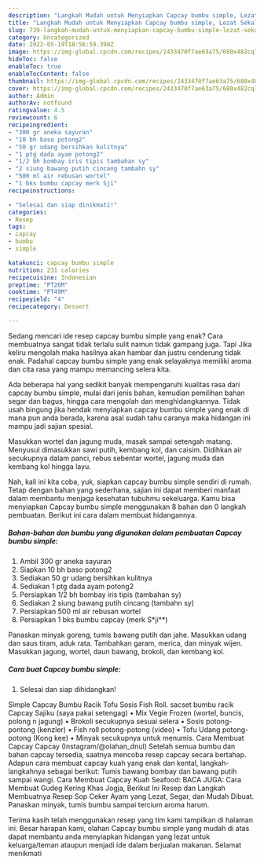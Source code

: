 ```yaml
---
description: "Langkah Mudah untuk Menyiapkan Capcay bumbu simple, Lezat Sekali"
title: "Langkah Mudah untuk Menyiapkan Capcay bumbu simple, Lezat Sekali"
slug: 739-langkah-mudah-untuk-menyiapkan-capcay-bumbu-simple-lezat-sekali
category: Uncategorized
date: 2022-05-19T18:56:59.398Z
image: https://img-global.cpcdn.com/recipes/2433470f7ae63a75/680x482cq70/capcay-bumbu-simple-foto-resep-utama.jpg
hideToc: false
enableToc: true
enableTocContent: false
thumbnail: https://img-global.cpcdn.com/recipes/2433470f7ae63a75/680x482cq70/capcay-bumbu-simple-foto-resep-utama.jpg
cover: https://img-global.cpcdn.com/recipes/2433470f7ae63a75/680x482cq70/capcay-bumbu-simple-foto-resep-utama.jpg
author: Admin
authorAv: notfound
ratingvalue: 4.5
reviewcount: 6
recipeingredient:
- "300 gr aneka sayuran"
- "10 bh baso potong2"
- "50 gr udang bersihkan kulitnya"
- "1 ptg dada ayam potong2"
- "1/2 bh bombay iris tipis tambahan sy"
- "2 siung bawang putih cincang tambahn sy"
- "500 ml air rebusan wortel"
- "1 bks bumbu capcay merk Sji"
recipeinstructions:

- "Selesai dan siap dinikmati!"
categories:
- Resep
tags:
- capcay
- bumbu
- simple

katakunci: capcay bumbu simple 
nutrition: 231 calories
recipecuisine: Indonesian
preptime: "PT26M"
cooktime: "PT49M"
recipeyield: "4"
recipecategory: Dessert

---
```



Sedang mencari ide resep capcay bumbu simple yang enak? Cara membuatnya sangat tidak terlalu sulit namun tidak gampang juga. Tapi Jika keliru mengolah maka hasilnya akan hambar dan justru cenderung tidak enak. Padahal capcay bumbu simple yang enak selayaknya memiliki aroma dan cita rasa yang mampu memancing selera kita.


Ada beberapa hal yang sedikit banyak mempengaruhi kualitas rasa dari capcay bumbu simple, mulai dari jenis bahan, kemudian pemilihan bahan segar dan bagus, hingga cara mengolah dan menghidangkannya. Tidak usah bingung jika hendak menyiapkan capcay bumbu simple yang enak di mana pun anda berada, karena asal sudah tahu caranya maka hidangan ini mampu jadi sajian spesial.

Masukkan wortel dan jagung muda, masak sampai setengah matang. Menyusul dimasukkan sawi putih, kembang kol, dan caisim. Didihkan air secukupnya dalam panci, rebus sebentar wortel, jagung muda dan kembang kol hingga layu.


Nah, kali ini kita coba, yuk, siapkan capcay bumbu simple sendiri di rumah. Tetap dengan bahan yang sederhana, sajian ini dapat memberi manfaat dalam membantu menjaga kesehatan tubuhmu sekeluarga. Kamu bisa menyiapkan Capcay bumbu simple menggunakan 8 bahan dan 0 langkah pembuatan. Berikut ini cara dalam membuat hidangannya.

<!--inarticleads1-->

##### Bahan-bahan dan bumbu yang digunakan dalam pembuatan Capcay bumbu simple:

1. Ambil 300 gr aneka sayuran
1. Siapkan 10 bh baso potong2
1. Sediakan 50 gr udang bersihkan kulitnya
1. Sediakan 1 ptg dada ayam potong2
1. Persiapkan 1/2 bh bombay iris tipis (tambahan sy)
1. Sediakan 2 siung bawang putih cincang (tambahn sy)
1. Persiapkan 500 ml air rebusan wortel
1. Persiapkan 1 bks bumbu capcay (merk S*ji**)


Panaskan minyak goreng, tumis bawang putih dan jahe. Masukkan udang dan saus tiram, aduk rata. Tambahkan garam, merica, dan minyak wijen. Masukkan jagung, wortel, daun bawang, brokoli, dan kembang kol. 

<!--inarticleads2-->

##### Cara buat Capcay bumbu simple:


1. Selesai dan siap dihidangkan!

Simple Capcay Bumbu Racik Tofu Sosis Fish Roll. sacset bumbu racik Capcay Sajiku (saya pakai setengag) • Mix Vegie Frozen (wortel, buncis, polong n jagung) • Brokoli secukupnya sesuai selera • Sosis potong-pontong (kenzler) • Fish roll potong-potong (video) • Tofu Udang potong-potong (Kong kee) • Minyak secukupnya untuk menumis. Cara Membuat Capcay Capcay (Instagram/@olahan_dnul) Setelah semua bumbu dan bahan capcay tersedia, saatnya mencoba resep capcay secara bertahap. Adapun cara membuat capcay kuah yang enak dan kental, langkah-langkahnya sebagai berikut: Tumis bawang bombay dan bawang putih sampai wangi. Cara Membuat Capcay Kuah Seafood: BACA JUGA: Cara Membuat Gudeg Kering Khas Jogja, Berikut Ini Resep dan Langkah Membuatnya Resep Sop Ceker Ayam yang Lezat, Segar, dan Mudah Dibuat. Panaskan minyak, tumis bumbu sampai tercium aroma harum. 

Terima kasih telah menggunakan resep yang tim kami tampilkan di halaman ini. Besar harapan kami, olahan Capcay bumbu simple yang mudah di atas dapat membantu anda menyiapkan hidangan yang lezat untuk keluarga/teman ataupun menjadi ide dalam berjualan makanan. Selamat menikmati
